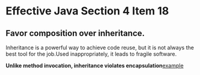 # Effective Java Section 4 Item 18

## Favor composition over inheritance.

Inheritance is a powerful way to achieve code reuse, but it is not always the best tool for the job.Used inappropriately, it leads to fragile software.

**Unlike method invocation, inheritance violates encapsulation**[example](https://github.com/Reza-Rahmani1378/effective-java/blob/develop/effective-java/src/main/java/com/amazon/effective_java/section4/item18/InstrumentedHashSet.java)



